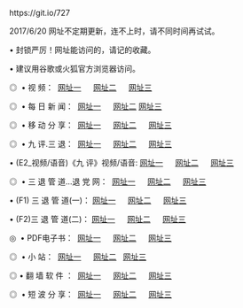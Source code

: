 <p>https://git.io/727 <p>2017/6/20 网址不定期更新，连不上时，请不同时间再试试。
<p>• 封锁严厉！网址能访问的，请记的收藏。
<p>• 建议用谷歌或火狐官方浏览器访问。
<p>◎   • 视 频： 
<a href="http://g.zgrco.com/tv/" target="_blank">网址一</a> 　 
<a href="http://tv.jumpingcrab.com/9018.html" target="_blank">网址二</a> 　 
<a href="http://hh.port0.org/9449.html" target="_blank">网址三</a></p>
<p>◎   •  每 日 新 闻：  
<a href="http://g.zgrco.com/day/" target="_blank">网址一</a> 　 
<a href="http://tv.jumpingcrab.com/day/" target="_blank">网址二</a>
<a href="http://hh.port0.org/day/" target="_blank">网址三</a></p>
<p>◎   •  移 动 分 享：  
<a href="http://g.zgrco.com/s/" target="_blank">网址一</a> 　 
<a href="http://tv.jumpingcrab.com/s/" target="_blank">网址二</a> 　 
<a href="http://hh.port0.org/s/" target="_blank">网址三</a></p>
<p>◎   • 九 评.三 退：  
<a href="http://g.zgrco.com/tt/" target="_blank">网址一</a> 　 
<a href="http://tv.jumpingcrab.com/v2/" target="_blank">网址二</a> 　 
<a href="http://hh.port0.org/t/" target="_blank">网址三</a> 　</p>
<p>  • (E2_视频/语音)《九 评》视频/语音: 
<a href="http://g.zgrco.com/7738.html" target="_blank">网址一</a> 　 
<a href="http://tv.jumpingcrab.com/7614.html" target="_blank">网址二</a> 　 
<a href="http://hh.port0.org/7633.html" target="_blank">网址三</a></p>
<p>◎   • 三 退 管 道...退 党 网：  
<a href="http://g.zgrco.com/go/8/" target="_blank">网址一</a> 　 
<a href="http://tv.jumpingcrab.com/go/8/" target="_blank">网址二</a> 　 
<a href="http://hh.port0.org/go/8/" target="_blank">网址三</a></p>
<p>  • (F1) 三 退 管 道(一)： 
<a href="http://g.zgrco.com/dd/" target="_blank">网址一</a> 　 
<a href="http://tv.jumpingcrab.com/dd/" target="_blank">网址二</a> 　 
<a href="http://hh.port0.org/dd/" target="_blank">网址三</a></p>
<p>  • (F2)三 退 管 道(二)： 
<a href="http://g.zgrco.com/d/" target="_blank">网址一</a> 　 
<a href="http://tv.jumpingcrab.com/d/" target="_blank">网址二</a> 　 
<a href="http://hh.port0.org/d/" target="_blank">网址三</a></p>
<p>◎   • PDF电子书：  
<a href="http://g.zgrco.com/p/" target="_blank">网址一</a> 　 
<a href="http://tv.jumpingcrab.com/p/" target="_blank">网址二</a> 　 
<a href="http://hh.port0.org/p/" target="_blank">网址三</a></p>
<p>◎ </span>  •  小 站：  
<a href="http://g.zgrco.com/" target="_blank">网址一</a> 　 
<a href="http://tv.jumpingcrab.com/" target="_blank">网址二</a>   
<a href="http://hh.port0.org/" target="_blank">网址三</a></p>
<p>◎  • 翻 墙 软 件 ：  
<a href="http://g.zgrco.com/ff/" target="_blank">网址一</a> 　 
<a href="http://tv.jumpingcrab.com/ff/" target="_blank">网址二</a> 　 
<a href="http://hh.port0.org/ff/" target="_blank">网址三</a></p>
<p>◎   •  短 波 分 享：  
<a href="http://g.zgrco.com/h/" target="_blank">网址一</a> 　 
<a href="http://tv.jumpingcrab.com/h/" target="_blank">网址二</a> 　 
<a href="http://hh.port0.org/h/" target="_blank">网址三</a></p>
